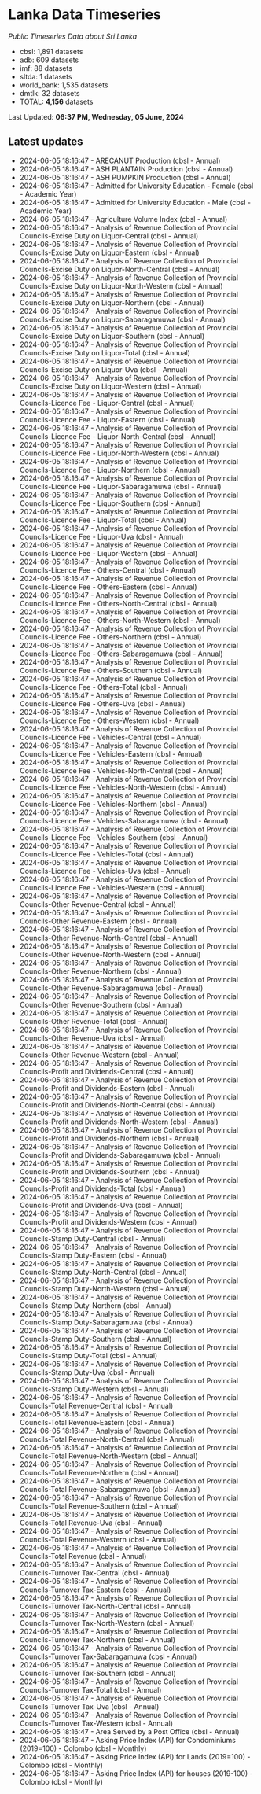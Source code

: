 # Lanka Data Timeseries
*Public Timeseries Data about Sri Lanka*

* cbsl: 1,891 datasets
* adb: 609 datasets
* imf: 88 datasets
* sltda: 1 datasets
* world_bank: 1,535 datasets
* dmtlk: 32 datasets
* TOTAL: **4,156** datasets

Last Updated: **06:37 PM, Wednesday, 05 June, 2024**

## Latest updates

* 2024-06-05 18:16:47 - ARECANUT Production (cbsl - Annual)
* 2024-06-05 18:16:47 - ASH PLANTAIN Production (cbsl - Annual)
* 2024-06-05 18:16:47 - ASH PUMPKIN Production (cbsl - Annual)
* 2024-06-05 18:16:47 - Admitted for University Education - Female (cbsl - Academic Year)
* 2024-06-05 18:16:47 - Admitted for University Education - Male (cbsl - Academic Year)
* 2024-06-05 18:16:47 - Agriculture Volume Index (cbsl - Annual)
* 2024-06-05 18:16:47 - Analysis of Revenue Collection of Provincial Councils-Excise Duty on Liquor-Central (cbsl - Annual)
* 2024-06-05 18:16:47 - Analysis of Revenue Collection of Provincial Councils-Excise Duty on Liquor-Eastern (cbsl - Annual)
* 2024-06-05 18:16:47 - Analysis of Revenue Collection of Provincial Councils-Excise Duty on Liquor-North-Central (cbsl - Annual)
* 2024-06-05 18:16:47 - Analysis of Revenue Collection of Provincial Councils-Excise Duty on Liquor-North-Western (cbsl - Annual)
* 2024-06-05 18:16:47 - Analysis of Revenue Collection of Provincial Councils-Excise Duty on Liquor-Northern (cbsl - Annual)
* 2024-06-05 18:16:47 - Analysis of Revenue Collection of Provincial Councils-Excise Duty on Liquor-Sabaragamuwa (cbsl - Annual)
* 2024-06-05 18:16:47 - Analysis of Revenue Collection of Provincial Councils-Excise Duty on Liquor-Southern (cbsl - Annual)
* 2024-06-05 18:16:47 - Analysis of Revenue Collection of Provincial Councils-Excise Duty on Liquor-Total (cbsl - Annual)
* 2024-06-05 18:16:47 - Analysis of Revenue Collection of Provincial Councils-Excise Duty on Liquor-Uva (cbsl - Annual)
* 2024-06-05 18:16:47 - Analysis of Revenue Collection of Provincial Councils-Excise Duty on Liquor-Western (cbsl - Annual)
* 2024-06-05 18:16:47 - Analysis of Revenue Collection of Provincial Councils-Licence Fee - Liquor-Central (cbsl - Annual)
* 2024-06-05 18:16:47 - Analysis of Revenue Collection of Provincial Councils-Licence Fee - Liquor-Eastern (cbsl - Annual)
* 2024-06-05 18:16:47 - Analysis of Revenue Collection of Provincial Councils-Licence Fee - Liquor-North-Central (cbsl - Annual)
* 2024-06-05 18:16:47 - Analysis of Revenue Collection of Provincial Councils-Licence Fee - Liquor-North-Western (cbsl - Annual)
* 2024-06-05 18:16:47 - Analysis of Revenue Collection of Provincial Councils-Licence Fee - Liquor-Northern (cbsl - Annual)
* 2024-06-05 18:16:47 - Analysis of Revenue Collection of Provincial Councils-Licence Fee - Liquor-Sabaragamuwa (cbsl - Annual)
* 2024-06-05 18:16:47 - Analysis of Revenue Collection of Provincial Councils-Licence Fee - Liquor-Southern (cbsl - Annual)
* 2024-06-05 18:16:47 - Analysis of Revenue Collection of Provincial Councils-Licence Fee - Liquor-Total (cbsl - Annual)
* 2024-06-05 18:16:47 - Analysis of Revenue Collection of Provincial Councils-Licence Fee - Liquor-Uva (cbsl - Annual)
* 2024-06-05 18:16:47 - Analysis of Revenue Collection of Provincial Councils-Licence Fee - Liquor-Western (cbsl - Annual)
* 2024-06-05 18:16:47 - Analysis of Revenue Collection of Provincial Councils-Licence Fee - Others-Central (cbsl - Annual)
* 2024-06-05 18:16:47 - Analysis of Revenue Collection of Provincial Councils-Licence Fee - Others-Eastern (cbsl - Annual)
* 2024-06-05 18:16:47 - Analysis of Revenue Collection of Provincial Councils-Licence Fee - Others-North-Central (cbsl - Annual)
* 2024-06-05 18:16:47 - Analysis of Revenue Collection of Provincial Councils-Licence Fee - Others-North-Western (cbsl - Annual)
* 2024-06-05 18:16:47 - Analysis of Revenue Collection of Provincial Councils-Licence Fee - Others-Northern (cbsl - Annual)
* 2024-06-05 18:16:47 - Analysis of Revenue Collection of Provincial Councils-Licence Fee - Others-Sabaragamuwa (cbsl - Annual)
* 2024-06-05 18:16:47 - Analysis of Revenue Collection of Provincial Councils-Licence Fee - Others-Southern (cbsl - Annual)
* 2024-06-05 18:16:47 - Analysis of Revenue Collection of Provincial Councils-Licence Fee - Others-Total (cbsl - Annual)
* 2024-06-05 18:16:47 - Analysis of Revenue Collection of Provincial Councils-Licence Fee - Others-Uva (cbsl - Annual)
* 2024-06-05 18:16:47 - Analysis of Revenue Collection of Provincial Councils-Licence Fee - Others-Western (cbsl - Annual)
* 2024-06-05 18:16:47 - Analysis of Revenue Collection of Provincial Councils-Licence Fee - Vehicles-Central (cbsl - Annual)
* 2024-06-05 18:16:47 - Analysis of Revenue Collection of Provincial Councils-Licence Fee - Vehicles-Eastern (cbsl - Annual)
* 2024-06-05 18:16:47 - Analysis of Revenue Collection of Provincial Councils-Licence Fee - Vehicles-North-Central (cbsl - Annual)
* 2024-06-05 18:16:47 - Analysis of Revenue Collection of Provincial Councils-Licence Fee - Vehicles-North-Western (cbsl - Annual)
* 2024-06-05 18:16:47 - Analysis of Revenue Collection of Provincial Councils-Licence Fee - Vehicles-Northern (cbsl - Annual)
* 2024-06-05 18:16:47 - Analysis of Revenue Collection of Provincial Councils-Licence Fee - Vehicles-Sabaragamuwa (cbsl - Annual)
* 2024-06-05 18:16:47 - Analysis of Revenue Collection of Provincial Councils-Licence Fee - Vehicles-Southern (cbsl - Annual)
* 2024-06-05 18:16:47 - Analysis of Revenue Collection of Provincial Councils-Licence Fee - Vehicles-Total (cbsl - Annual)
* 2024-06-05 18:16:47 - Analysis of Revenue Collection of Provincial Councils-Licence Fee - Vehicles-Uva (cbsl - Annual)
* 2024-06-05 18:16:47 - Analysis of Revenue Collection of Provincial Councils-Licence Fee - Vehicles-Western (cbsl - Annual)
* 2024-06-05 18:16:47 - Analysis of Revenue Collection of Provincial Councils-Other Revenue-Central (cbsl - Annual)
* 2024-06-05 18:16:47 - Analysis of Revenue Collection of Provincial Councils-Other Revenue-Eastern (cbsl - Annual)
* 2024-06-05 18:16:47 - Analysis of Revenue Collection of Provincial Councils-Other Revenue-North-Central (cbsl - Annual)
* 2024-06-05 18:16:47 - Analysis of Revenue Collection of Provincial Councils-Other Revenue-North-Western (cbsl - Annual)
* 2024-06-05 18:16:47 - Analysis of Revenue Collection of Provincial Councils-Other Revenue-Northern (cbsl - Annual)
* 2024-06-05 18:16:47 - Analysis of Revenue Collection of Provincial Councils-Other Revenue-Sabaragamuwa (cbsl - Annual)
* 2024-06-05 18:16:47 - Analysis of Revenue Collection of Provincial Councils-Other Revenue-Southern (cbsl - Annual)
* 2024-06-05 18:16:47 - Analysis of Revenue Collection of Provincial Councils-Other Revenue-Total (cbsl - Annual)
* 2024-06-05 18:16:47 - Analysis of Revenue Collection of Provincial Councils-Other Revenue-Uva (cbsl - Annual)
* 2024-06-05 18:16:47 - Analysis of Revenue Collection of Provincial Councils-Other Revenue-Western (cbsl - Annual)
* 2024-06-05 18:16:47 - Analysis of Revenue Collection of Provincial Councils-Profit and Dividends-Central (cbsl - Annual)
* 2024-06-05 18:16:47 - Analysis of Revenue Collection of Provincial Councils-Profit and Dividends-Eastern (cbsl - Annual)
* 2024-06-05 18:16:47 - Analysis of Revenue Collection of Provincial Councils-Profit and Dividends-North-Central (cbsl - Annual)
* 2024-06-05 18:16:47 - Analysis of Revenue Collection of Provincial Councils-Profit and Dividends-North-Western (cbsl - Annual)
* 2024-06-05 18:16:47 - Analysis of Revenue Collection of Provincial Councils-Profit and Dividends-Northern (cbsl - Annual)
* 2024-06-05 18:16:47 - Analysis of Revenue Collection of Provincial Councils-Profit and Dividends-Sabaragamuwa (cbsl - Annual)
* 2024-06-05 18:16:47 - Analysis of Revenue Collection of Provincial Councils-Profit and Dividends-Southern (cbsl - Annual)
* 2024-06-05 18:16:47 - Analysis of Revenue Collection of Provincial Councils-Profit and Dividends-Total (cbsl - Annual)
* 2024-06-05 18:16:47 - Analysis of Revenue Collection of Provincial Councils-Profit and Dividends-Uva (cbsl - Annual)
* 2024-06-05 18:16:47 - Analysis of Revenue Collection of Provincial Councils-Profit and Dividends-Western (cbsl - Annual)
* 2024-06-05 18:16:47 - Analysis of Revenue Collection of Provincial Councils-Stamp Duty-Central (cbsl - Annual)
* 2024-06-05 18:16:47 - Analysis of Revenue Collection of Provincial Councils-Stamp Duty-Eastern (cbsl - Annual)
* 2024-06-05 18:16:47 - Analysis of Revenue Collection of Provincial Councils-Stamp Duty-North-Central (cbsl - Annual)
* 2024-06-05 18:16:47 - Analysis of Revenue Collection of Provincial Councils-Stamp Duty-North-Western (cbsl - Annual)
* 2024-06-05 18:16:47 - Analysis of Revenue Collection of Provincial Councils-Stamp Duty-Northern (cbsl - Annual)
* 2024-06-05 18:16:47 - Analysis of Revenue Collection of Provincial Councils-Stamp Duty-Sabaragamuwa (cbsl - Annual)
* 2024-06-05 18:16:47 - Analysis of Revenue Collection of Provincial Councils-Stamp Duty-Southern (cbsl - Annual)
* 2024-06-05 18:16:47 - Analysis of Revenue Collection of Provincial Councils-Stamp Duty-Total (cbsl - Annual)
* 2024-06-05 18:16:47 - Analysis of Revenue Collection of Provincial Councils-Stamp Duty-Uva (cbsl - Annual)
* 2024-06-05 18:16:47 - Analysis of Revenue Collection of Provincial Councils-Stamp Duty-Western (cbsl - Annual)
* 2024-06-05 18:16:47 - Analysis of Revenue Collection of Provincial Councils-Total Revenue-Central (cbsl - Annual)
* 2024-06-05 18:16:47 - Analysis of Revenue Collection of Provincial Councils-Total Revenue-Eastern (cbsl - Annual)
* 2024-06-05 18:16:47 - Analysis of Revenue Collection of Provincial Councils-Total Revenue-North-Central (cbsl - Annual)
* 2024-06-05 18:16:47 - Analysis of Revenue Collection of Provincial Councils-Total Revenue-North-Western (cbsl - Annual)
* 2024-06-05 18:16:47 - Analysis of Revenue Collection of Provincial Councils-Total Revenue-Northern (cbsl - Annual)
* 2024-06-05 18:16:47 - Analysis of Revenue Collection of Provincial Councils-Total Revenue-Sabaragamuwa (cbsl - Annual)
* 2024-06-05 18:16:47 - Analysis of Revenue Collection of Provincial Councils-Total Revenue-Southern (cbsl - Annual)
* 2024-06-05 18:16:47 - Analysis of Revenue Collection of Provincial Councils-Total Revenue-Uva (cbsl - Annual)
* 2024-06-05 18:16:47 - Analysis of Revenue Collection of Provincial Councils-Total Revenue-Western (cbsl - Annual)
* 2024-06-05 18:16:47 - Analysis of Revenue Collection of Provincial Councils-Total Revenue (cbsl - Annual)
* 2024-06-05 18:16:47 - Analysis of Revenue Collection of Provincial Councils-Turnover Tax-Central (cbsl - Annual)
* 2024-06-05 18:16:47 - Analysis of Revenue Collection of Provincial Councils-Turnover Tax-Eastern (cbsl - Annual)
* 2024-06-05 18:16:47 - Analysis of Revenue Collection of Provincial Councils-Turnover Tax-North-Central (cbsl - Annual)
* 2024-06-05 18:16:47 - Analysis of Revenue Collection of Provincial Councils-Turnover Tax-North-Western (cbsl - Annual)
* 2024-06-05 18:16:47 - Analysis of Revenue Collection of Provincial Councils-Turnover Tax-Northern (cbsl - Annual)
* 2024-06-05 18:16:47 - Analysis of Revenue Collection of Provincial Councils-Turnover Tax-Sabaragamuwa (cbsl - Annual)
* 2024-06-05 18:16:47 - Analysis of Revenue Collection of Provincial Councils-Turnover Tax-Southern (cbsl - Annual)
* 2024-06-05 18:16:47 - Analysis of Revenue Collection of Provincial Councils-Turnover Tax-Total (cbsl - Annual)
* 2024-06-05 18:16:47 - Analysis of Revenue Collection of Provincial Councils-Turnover Tax-Uva (cbsl - Annual)
* 2024-06-05 18:16:47 - Analysis of Revenue Collection of Provincial Councils-Turnover Tax-Western (cbsl - Annual)
* 2024-06-05 18:16:47 - Area Served by a Post Office (cbsl - Annual)
* 2024-06-05 18:16:47 - Asking Price Index (API) for Condominiums (2019=100) - Colombo (cbsl - Monthly)
* 2024-06-05 18:16:47 - Asking Price Index (API) for Lands (2019=100) - Colombo (cbsl - Monthly)
* 2024-06-05 18:16:47 - Asking Price Index (API) for houses (2019-100) - Colombo (cbsl - Monthly)